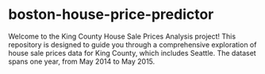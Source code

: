 # boston-house-price-predictor
Welcome to the King County House Sale Prices Analysis project! This repository is designed to guide you through a comprehensive exploration of house sale prices data for King County, which includes Seattle. The dataset spans one year, from May 2014 to May 2015.
